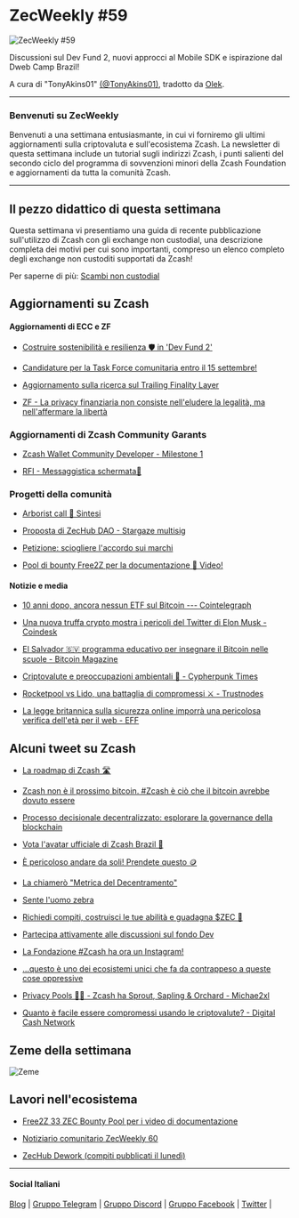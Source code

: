 # ZecWeekly #59

![ZecWeekly #59](https://substackcdn.com/image/fetch/f_auto,q_auto:good,fl_progressive:steep/https%3A%2F%2Fsubstack-post-media.s3.amazonaws.com%2Fpublic%2Fimages%2Fffcbe716-01d8-48f0-afe0-1e95c2081d39_1280x720.png)

Discussioni sul Dev Fund 2, nuovi approcci al Mobile SDK e ispirazione dal Dweb Camp Brazil!

A cura di "TonyAkins01" [(@TonyAkins01)](https://twitter.com/TonyAkins01), tradotto da [Olek](https://twitter.com/an_Olek).

---

### Benvenuti su ZecWeekly
Benvenuti a una settimana entusiasmante, in cui vi forniremo gli ultimi aggiornamenti sulla criptovaluta e sull'ecosistema Zcash. La newsletter di questa settimana include un tutorial sugli indirizzi Zcash, i punti salienti del secondo ciclo del programma di sovvenzioni minori della Zcash Foundation e aggiornamenti da tutta la comunità Zcash.

---

## Il pezzo didattico di questa settimana

Questa settimana vi presentiamo una guida di recente pubblicazione sull'utilizzo di Zcash con gli exchange non custodial, una descrizione completa dei motivi per cui sono importanti, compreso un elenco completo degli exchange non custoditi supportati da Zcash!

Per saperne di più: [Scambi non custodial](https://wiki.zechub.xyz/non-custodial-exchanges)


## Aggiornamenti su Zcash

#### Aggiornamenti di ECC e ZF

- [Costruire sostenibilità e resilienza 🛡️ in 'Dev Fund 2'](https://zcashitalia.com/creare-sostenibilita-e-resilienza-nel-dev-fund-2/)

- [Candidature per la Task Force comunitaria entro il 15 settembre!](https://twitter.com/ElectricCoinCo/status/1699109741287387392)

- [Aggiornamento sulla ricerca sul Trailing Finality Layer](https://twitter.com/nate_zec/status/1699895938612122090)

- [ZF - La privacy finanziaria non consiste nell'eludere la legalità, ma nell'affermare la libertà](https://youtu.be/_g94z10ECWw)

### **Aggiornamenti di Zcash Community Garants**

- [Zcash Wallet Community Developer - Milestone 1](https://forum.zcashcommunity.com/t/grant-update-zcash-wallet-community-developer-milestone-1/45562)

- [RFI - Messaggistica schermata💬](https://forum.zcashcommunity.com/t/rfi-shielded-messaging-not-your-keys-not-your-messages/45587)

### **Progetti della comunità**

- [Arborist call 🌳 Sintesi](https://twitter.com/zksquirrel/status/1700015816912048187)

- [Proposta di ZecHub DAO - Stargaze multisig](https://daodao.zone/dao/juno1nktrulhakwm0n3wlyajpwxyg54n39xx4y8hdaqlty7mymf85vweq7m6t0y/proposals/A13)

- [Petizione: sciogliere l'accordo sui marchi](https://forum.zcashcommunity.com/t/petition-dissolving-the-trademark-agreement/45581?utm_source=dlvr.it&utm_medium=twitter)

- [Pool di bounty Free2Z per la documentazione 📼 Video!](https://twitter.com/free2zcash/status/1700415963374706981)


 #### Notizie e media

- [10 anni dopo, ancora nessun ETF sul Bitcoin --- Cointelegraph](https://cointelegraph.com/news/10-years-later-no-bitcoin-etf)

- [Una nuova truffa crypto mostra i pericoli del Twitter di Elon Musk - Coindesk](https://www.coindesk.com/business/2023/09/08/a-new-crypto-scam-shows-perils-of-elon-musks-twitter/)

- [El Salvador 🇸🇻 programma educativo per insegnare il Bitcoin nelle scuole - Bitcoin Magazine](https://bitcoinmagazine.com/el-salvador-bitcoin-news/el-salvador-launches-education-program-to-teach-bitcoin-in-every-school)

- [Criptovalute e preoccupazioni ambientali 🤔 - Cypherpunk Times](https://www.cypherpunktimes.com/cryptocurrency-and-environmental-concerns-the-road-to-sustainable-blockchain-solutions/?ref=decred-magazine-newsletter)

- [Rocketpool vs Lido, una battaglia di compromessi ⚔️ - Trustnodes](https://www.trustnodes.com/2023/09/07/rocketpool-vs-lido-a-battle-of-tradeoffs)

- [La legge britannica sulla sicurezza online imporrà una pericolosa verifica dell'età per il web - EFF](https://www.eff.org/deeplinks/2023/09/uk-online-safety-bill-will-mandate-dangerous-age-verification-much-web)


## Alcuni tweet su Zcash

- [La roadmap di Zcash 🛣️](https://twitter.com/ZecHub/status/1700242903140819120)

- [Zcash non è il prossimo bitcoin. #Zcash è ciò che il bitcoin avrebbe dovuto essere](https://twitter.com/zkSnak3/status/1698174482593067369)

- [Processo decisionale decentralizzato: esplorare la governance della blockchain](https://forum.zcashcommunity.com/t/decentralized-decision-making-exploring-blockchain-governance/45563?utm_source=dlvr.it&utm_medium=twitter)

- [Vota l'avatar ufficiale di Zcash Brazil 🧑](https://twitter.com/zcashbrazil/status/1700167084607521247)

- [È pericoloso andare da soli! Prendete questo 🪙](https://twitter.com/ZFAVClub/status/1699386163738337323)

- [La chiamerò "Metrica del Decentramento"](https://twitter.com/zooko/status/1699917097290371287)

- [Sente l'uomo zebra](https://twitter.com/PrivacyMap/status/1700221189027725509)

- [Richiedi compiti, costruisci le tue abilità e guadagna $ZEC 💪](https://twitter.com/ZecHub/status/1698789538989051976)

- [Partecipa attivamente alle discussioni sul fondo Dev](https://forum.zcashcommunity.com/t/ecc-and-zf-please-actively-participate-in-dev-fund-discussions/45583/11)

- [La Fondazione #Zcash ha ora un Instagram!](https://twitter.com/ZcashFoundation/status/1699120097715995098)

- [...questo è uno dei ecosistemi unici che fa da contrappeso a queste cose oppressive](https://twitter.com/ZcashFoundation/status/1700170599304179846)

- [Privacy Pools 🏊‍♀️ - Zcash ha Sprout, Sapling & Orchard - Michae2xl](https://twitter.com/michae2xl/status/1700735848726044809)

- [Quanto è facile essere compromessi usando le criptovalute? - Digital Cash Network](https://twitter.com/DigitalCashNet/status/1699951146389913690)

## Zeme della settimana

![Zeme](https://substackcdn.com/image/fetch/f_auto,q_auto:good,fl_progressive:steep/https%3A%2F%2Fsubstack-post-media.s3.amazonaws.com%2Fpublic%2Fimages%2F01866d13-c8a6-488b-98b6-b08754965a2e_1080x1080.jpeg)

## Lavori nell'ecosistema

- [Free2Z 33 ZEC Bounty Pool per i video di documentazione](https://zechub.substack.com/p/zecweekly-59)

- [Notiziario comunitario ZecWeekly 60](https://app.dework.xyz/zechub-2424/board?taskId=66f604dc-07e7-409a-b925-a08a7e8bfad1)

- [ZecHub Dework (compiti pubblicati il lunedì)](https://dework.zechub.org/)

---

#### Social Italiani

[Blog](https://zcashitalia.com/) | [Gruppo Telegram](https://t.me/zcashita) | [Gruppo Discord](https://discord.com/channels/978714252934258779/1091806217359347802) | [Gruppo Facebook](https://www.facebook.com/groups/zecitalia) | [Twitter](https://twitter.com/InsideZcash) |
